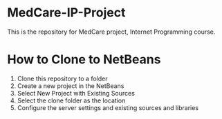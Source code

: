 # MedCare-IP-Project

This is the repository for MedCare project, Internet Programming course.

# How to Clone to NetBeans
1. Clone this repository to a folder
2. Create a new project in the NetBeans
3. Select New Project with Existing Sources
4. Select the clone folder as the location
5. Configure the server settings and existing sources and libraries
